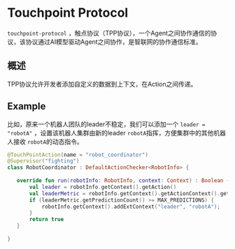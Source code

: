 # Touchpoint Protocol

`touchpoint-protocol` ，触点协议（TPP协议），一个Agent之间协作通信的协议，该协议通过AI模型驱动Agent之间协作，是智联网的协作通信标准。

## 概述
TPP协议允许开发者添加自定义的数据到上下文，在Action之间传递。

## Example
比如，原来一个机器人团队的leader不稳定，我们可以添加一个 `leader = "robotA"` ，设置该机器人集群由新的leader `robotA`指挥，方便集群中的其他机器人接收 `robotA`的动态指令。

```kotlin
@TouchPointAction(name = "robot_coordinator")
@Supervisor("fighting")
class RobotCoordinator : DefaultActionChecker<RobotInfo> {
   
   override fun run(robotInfo: RobotInfo, context: Context) : Boolean {
       val leader = robotInfo.getContext().getAction()
       val leaderMetric = robotInfo.getContext().getActionContext().getActionMetric(leader);
       if (leaderMetric.getPredictionCount() >= MAX_PREDICTIONS) {
           robotInfo.getContext().addExtContext("leader", "robotA");
       }
       return true
   }
 
}
```
